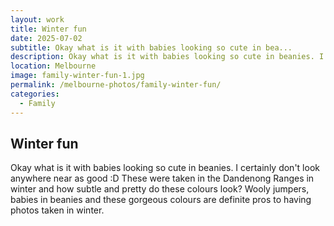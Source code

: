 ```yaml
---
layout: work
title: Winter fun
date: 2025-07-02
subtitle: Okay what is it with babies looking so cute in bea...
description: Okay what is it with babies looking so cute in beanies. I certainly don't look anywhere near as good :D These were taken in the Dandenong Ranges in winter and how subtle and pretty do these colours look? Wooly jumpers, babies in beanies and these gorgeous colours are definite pros to having photos taken in winter.efinite pros to having pho...
location: Melbourne
image: family-winter-fun-1.jpg
permalink: /melbourne-photos/family-winter-fun/
categories:
  - Family
---
```


## Winter fun

Okay what is it with babies looking so cute in beanies. I certainly don't look anywhere near as good :D These were taken in the Dandenong Ranges in winter and how subtle and pretty do these colours look? Wooly jumpers, babies in beanies and these gorgeous colours are definite pros to having photos taken in winter.
